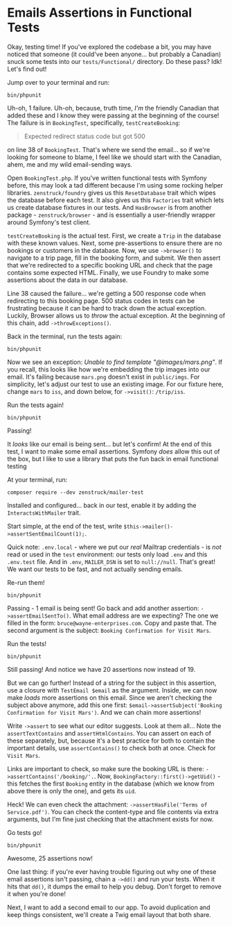 # Emails Assertions in Functional Tests

Okay, testing time! If you've explored the codebase a bit, you may have noticed that
someone (it could've been anyone... but probably a Canadian) snuck some tests
into our `tests/Functional/` directory. Do these pass? Idk! Let's find out!

Jump over to your terminal and run:

```terminal
bin/phpunit
```

Uh-oh, 1 failure. Uh-oh, because, truth time, *I'm* the friendly Canadian that added
these and I know they were passing at the beginning of the course! The failure is
in `BookingTest`, specifically, `testCreateBooking`:

> Expected redirect status code but got 500

on line 38 of `BookingTest`. That's where we send the email... so if we're looking
for someone to blame, I feel like we should start with the Canadian, ahem, me and
my wild email-sending ways.

Open `BookingTest.php`. If you've written functional tests with Symfony before, this
may look a tad different because I'm using some rocking helper libraries. `zenstruck/foundry` gives
us this `ResetDatabase` trait which wipes the database before each test. It also
gives us this `Factories` trait which lets us create database fixtures
in our tests. And `HasBrowser` is from another package - `zenstruck/browser` -
and is essentially a user-friendly wrapper around Symfony's test client.

`testCreateBooking` is the actual test. First, we create a `Trip` in the database with
these known values. Next, some pre-assertions to ensure there are no bookings or
customers in the database. Now, we use `->browser()` to navigate to a trip page,
fill in the booking form, and submit. We then assert that we're redirected to a
specific booking URL and check that the page contains some expected HTML. Finally, we
use Foundry to make some assertions about the data in our database.

Line 38 caused the failure... we're getting a 500 response code when redirecting
to this booking page. 500 status codes in tests can be frustrating because it can
be hard to track down the actual exception. Luckily, Browser allows us to *throw*
the actual exception. At the beginning of this chain, add `->throwExceptions()`.

Back in the terminal, run the tests again:

```terminal-silent
bin/phpunit
```

Now we see an exception: *Unable to find template "@images/mars.png"*. If you recall,
this looks like how we're embedding the trip images into our email. It's failing because
`mars.png` doesn't exist in `public/imgs`. For simplicity, let's adjust our test to use
an existing image. For our fixture here, change `mars` to `iss`, and down below, for
`->visit()`: `/trip/iss`.

Run the tests again!

```terminal-silent
bin/phpunit
```

Passing!

It *looks* like our email is being sent... but let's confirm! At the end of this test,
I want to make some email assertions. Symfony *does* allow this
out of the box, but I like to use a library that puts the fun
back in email functional testing

At your terminal, run:

```terminal
composer require --dev zenstruck/mailer-test
```

Installed and configured... back in our test, enable it by adding the `InteractsWithMailer`
trait.

Start simple, at the end of the test, write `$this->mailer()->assertSentEmailCount(1);`.

Quick note: `.env.local` - where we put our *real* Mailtrap credentials - is *not*
read or used in the `test` environment: our tests only load `.env` and this
`.env.test` file. And in `.env`, `MAILER_DSN` is set to `null://null`. That's great!
We want our tests to be fast, and not actually sending emails.

Re-run them!

```terminal-silent
bin/phpunit
```

Passing - 1 email is being sent! Go back and add another assertion: `->assertEmailSentTo()`.
What email address are we expecting? The one we filled in the form: `bruce@wayne-enterprises.com`.
Copy and paste that. The second argument is the subject: `Booking Confirmation for Visit Mars`.

Run the tests!

```terminal-silent
bin/phpunit
```

Still passing! And notice we have 20 assertions now instead of 19.

But we can go further! Instead of a string for the subject in this assertion, use a closure
with `TestEmail $email` as the argument. Inside, we can now make *loads* more assertions
on this email. Since we aren't checking the subject above anymore, add this one first:
`$email->assertSubject('Booking Confirmation for Visit Mars')`. And we can chain more assertions!

Write `->assert` to see what our editor suggests. Look at them all... Note the `assertTextContains`
and `assertHtmlContains`. You can assert on each of these separately, but, because it's
a best practice for both to contain the important details, use `assertContains()` to check
both at once. Check for `Visit Mars`.

Links are important to check, so make sure the booking URL is there:
`->assertContains('/booking/'.`. Now, `BookingFactory::first()->getUid()` - this fetches
the first `Booking` entity in the database (which we know from above there is only the one),
and gets its `uid`.

Heck! We can even check the attachment: `->assertHasFile('Terms of Service.pdf')`.
You can check the content-type and file contents via
extra arguments, but I'm fine just checking that the attachment exists for now.

Go tests go!

```terminal-silent
bin/phpunit
```

Awesome, 25 assertions now!

One last thing: if you're ever having trouble figuring out why one of these email
assertions isn't passing, chain a `->dd()` and run your tests. When it hits that `dd()`,
it dumps the email to help you debug. Don't forget to remove it when you're done!

Next, I want to add a second email to our app. To avoid duplication and keep things
consistent, we'll create a Twig email layout that both share.
